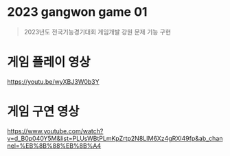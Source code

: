 # 2023 gangwon game 01
 >2023년도 전국기능경기대회 게임개발 강원 문제 기능 구현
# 게임 플레이 영상 
https://youtu.be/wyXBJ3W0b3Y
# 게임 구연 영상 
https://www.youtube.com/watch?v=d_B0p040Y5M&list=PLUsWBtPLmKpZrtp2N8LIM6Xz4gRXI49fp&ab_channel=%EB%8B%88%EB%8B%A4
